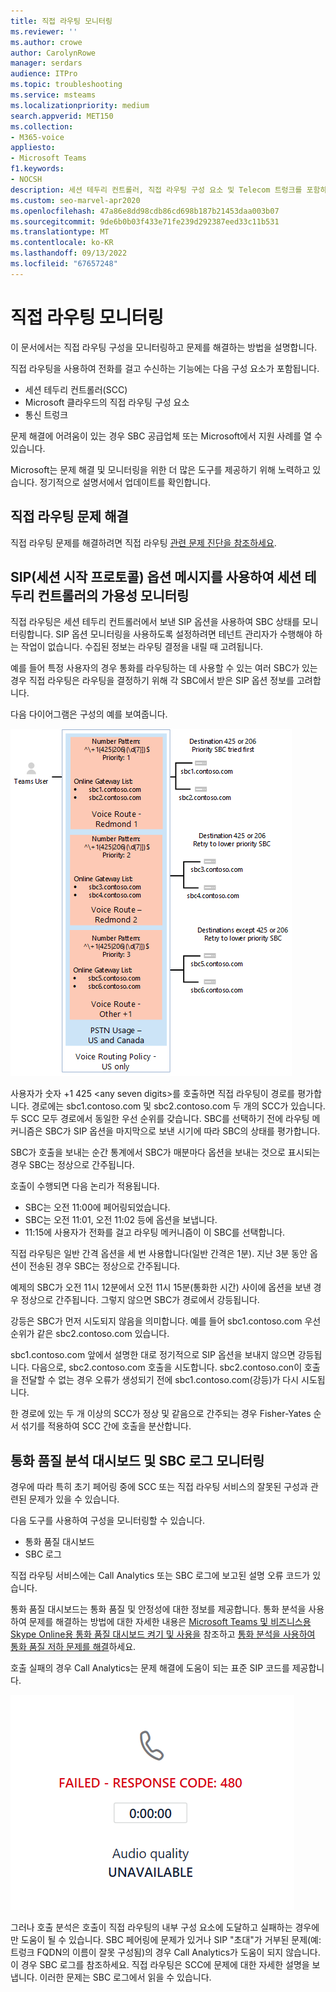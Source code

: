 ```yaml
---
title: 직접 라우팅 모니터링
ms.reviewer: ''
ms.author: crowe
author: CarolynRowe
manager: serdars
audience: ITPro
ms.topic: troubleshooting
ms.service: msteams
ms.localizationpriority: medium
search.appverid: MET150
ms.collection:
- M365-voice
appliesto:
- Microsoft Teams
f1.keywords:
- NOCSH
description: 세션 테두리 컨트롤러, 직접 라우팅 구성 요소 및 Telecom 트렁크를 포함하여 직접 라우팅 구성을 모니터링하고 문제를 해결하는 방법을 알아봅니다.
ms.custom: seo-marvel-apr2020
ms.openlocfilehash: 47a86e8dd98cdb86cd698b187b21453daa003b07
ms.sourcegitcommit: 9de6b0b03f433e71fe239d292387eed33c11b531
ms.translationtype: MT
ms.contentlocale: ko-KR
ms.lasthandoff: 09/13/2022
ms.locfileid: "67657248"
---
```

# <a name="monitor-direct-routing"></a>직접 라우팅 모니터링

이 문서에서는 직접 라우팅 구성을 모니터링하고 문제를 해결하는 방법을 설명합니다. 

직접 라우팅을 사용하여 전화를 걸고 수신하는 기능에는 다음 구성 요소가 포함됩니다. 

- 세션 테두리 컨트롤러(SCC) 
- Microsoft 클라우드의 직접 라우팅 구성 요소 
- 통신 트렁크 

문제 해결에 어려움이 있는 경우 SBC 공급업체 또는 Microsoft에서 지원 사례를 열 수 있습니다. 

Microsoft는 문제 해결 및 모니터링을 위한 더 많은 도구를 제공하기 위해 노력하고 있습니다. 정기적으로 설명서에서 업데이트를 확인합니다. 

## <a name="troubleshoot-direct-routing"></a>직접 라우팅 문제 해결

직접 라우팅 문제를 해결하려면 직접 라우팅 [관련 문제 진단을 참조하세요](/MicrosoftTeams/troubleshoot/phone-system/direct-routing/diagnose-direct-routing-issues).

## <a name="monitoring-availability-of-session-border-controllers-using-session-initiation-protocol-sip-options-messages"></a>SIP(세션 시작 프로토콜) 옵션 메시지를 사용하여 세션 테두리 컨트롤러의 가용성 모니터링

직접 라우팅은 세션 테두리 컨트롤러에서 보낸 SIP 옵션을 사용하여 SBC 상태를 모니터링합니다. SIP 옵션 모니터링을 사용하도록 설정하려면 테넌트 관리자가 수행해야 하는 작업이 없습니다. 수집된 정보는 라우팅 결정을 내릴 때 고려됩니다. 

예를 들어 특정 사용자의 경우 통화를 라우팅하는 데 사용할 수 있는 여러 SBC가 있는 경우 직접 라우팅은 라우팅을 결정하기 위해 각 SBC에서 받은 SIP 옵션 정보를 고려합니다. 

다음 다이어그램은 구성의 예를 보여줍니다. 

![SIP 옵션 구성 예제입니다.](media/sip-options-config-example.png)

사용자가 숫자 +1 425 \<any seven digits>를 호출하면 직접 라우팅이 경로를 평가합니다. 경로에는 sbc1.contoso.com 및 sbc2.contoso.com 두 개의 SCC가 있습니다. 두 SCC 모두 경로에서 동일한 우선 순위를 갖습니다. SBC를 선택하기 전에 라우팅 메커니즘은 SBC가 SIP 옵션을 마지막으로 보낸 시기에 따라 SBC의 상태를 평가합니다. 

SBC가 호출을 보내는 순간 통계에서 SBC가 매분마다 옵션을 보내는 것으로 표시되는 경우 SBC는 정상으로 간주됩니다.  

호출이 수행되면 다음 논리가 적용됩니다.

- SBC는 오전 11:00에 페어링되었습니다.  
- SBC는 오전 11:01, 오전 11:02 등에 옵션을 보냅니다.  
- 11:15에 사용자가 전화를 걸고 라우팅 메커니즘이 이 SBC를 선택합니다. 

직접 라우팅은 일반 간격 옵션을 세 번 사용합니다(일반 간격은 1분). 지난 3분 동안 옵션이 전송된 경우 SBC는 정상으로 간주됩니다.

예제의 SBC가 오전 11시 12분에서 오전 11시 15분(통화한 시간) 사이에 옵션을 보낸 경우 정상으로 간주됩니다. 그렇지 않으면 SBC가 경로에서 강등됩니다. 

강등은 SBC가 먼저 시도되지 않음을 의미합니다. 예를 들어 sbc1.contoso.com 우선 순위가 같은 sbc2.contoso.com 있습니다.  

sbc1.contoso.com 앞에서 설명한 대로 정기적으로 SIP 옵션을 보내지 않으면 강등됩니다. 다음으로, sbc2.contoso.com 호출을 시도합니다. sbc2.contoso.con이 호출을 전달할 수 없는 경우 오류가 생성되기 전에 sbc1.contoso.com(강등)가 다시 시도됩니다. 

한 경로에 있는 두 개 이상의 SCC가 정상 및 같음으로 간주되는 경우 Fisher-Yates 순서 섞기를 적용하여 SCC 간에 호출을 분산합니다.

## <a name="monitor-call-quality-analytics-dashboard-and-sbc-logs"></a>통화 품질 분석 대시보드 및 SBC 로그 모니터링 
 
경우에 따라 특히 초기 페어링 중에 SCC 또는 직접 라우팅 서비스의 잘못된 구성과 관련된 문제가 있을 수 있습니다. 

다음 도구를 사용하여 구성을 모니터링할 수 있습니다.  
 
- 통화 품질 대시보드 
- SBC 로그 

직접 라우팅 서비스에는 Call Analytics 또는 SBC 로그에 보고된 설명 오류 코드가 있습니다.

통화 품질 대시보드는 통화 품질 및 안정성에 대한 정보를 제공합니다. 통화 분석을 사용하여 문제를 해결하는 방법에 대한 자세한 내용은 [Microsoft Teams 및 비즈니스용 Skype Online용 통화 품질 대시보드 켜기 및 사용을](/SkypeForBusiness/using-call-quality-in-your-organization/turning-on-and-using-call-quality-dashboard) 참조하고 [통화 분석을 사용하여 통화 품질 저하 문제를 해결](/SkypeForBusiness/using-call-quality-in-your-organization/use-call-analytics-to-troubleshoot-poor-call-quality)하세요. 

호출 실패의 경우 Call Analytics는 문제 해결에 도움이 되는 표준 SIP 코드를 제공합니다. 

![호출 실패에 대한 샘플 SIP 코드입니다.](media/failed-response-code.png)

그러나 호출 분석은 호출이 직접 라우팅의 내부 구성 요소에 도달하고 실패하는 경우에만 도움이 될 수 있습니다. SBC 페어링에 문제가 있거나 SIP "초대"가 거부된 문제(예: 트렁크 FQDN의 이름이 잘못 구성됨)의 경우 Call Analytics가 도움이 되지 않습니다. 이 경우 SBC 로그를 참조하세요. 직접 라우팅은 SCC에 문제에 대한 자세한 설명을 보냅니다. 이러한 문제는 SBC 로그에서 읽을 수 있습니다.

